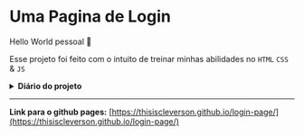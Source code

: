 <h1>Uma Pagina de Login</h1>


Hello World pessoal 🖖

Esse projeto foi feito com o intuito de treinar minhas abilidades no <code>HTML</code> <code>CSS</code> & <code>JS</code>


<details>
 	<summary><strong>Diário do projeto</strong></summary>
	<strong>001:</strong> <a href="./src/001.md">Começando a pagina de login</a> 
	<br>
	<strong>002:</strong> <a href="./src/002.md">Uma nova página + novos estilos na página</a>
	<br>
	<strong>003:</strong> <a href="./src/003.md">botão mostrar/ocultar senha</a>
	<br>
	<strong>004:</strong> <a href="./src/004.md">criando o script do cadastro</a>
	<br>
	<strong>005:</strong> <a href="./src/005.md">script de avisos</a>
	
</details>

<hr>

**Link para o github pages:** [https://thisiscleverson.github.io/login-page/](https://thisiscleverson.github.io/login-page/) 
